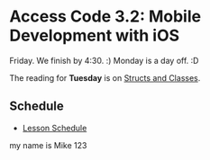 # Access Code 3.2: Mobile Development with iOS

Friday. We finish by 4:30. :) Monday is a day off. :D

The reading for **Tuesday** is on [Structs and Classes](/lessons/structs-and-classes).

## Schedule

- [Lesson Schedule](schedule.md)

my name is Mike
123